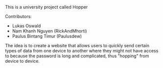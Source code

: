 This is a university project called Hopper

Contributors: 
- Lukas Oswald
- Nam Khanh Nguyen (RickAndMhorti)
- Paulus Bintang Timur (Paulusdew)

The idea is to create a website that allows users to quickly send certain types of data from one device to another where they might not have access to because the password is long and complicated, thus "hopping" from device to device.
